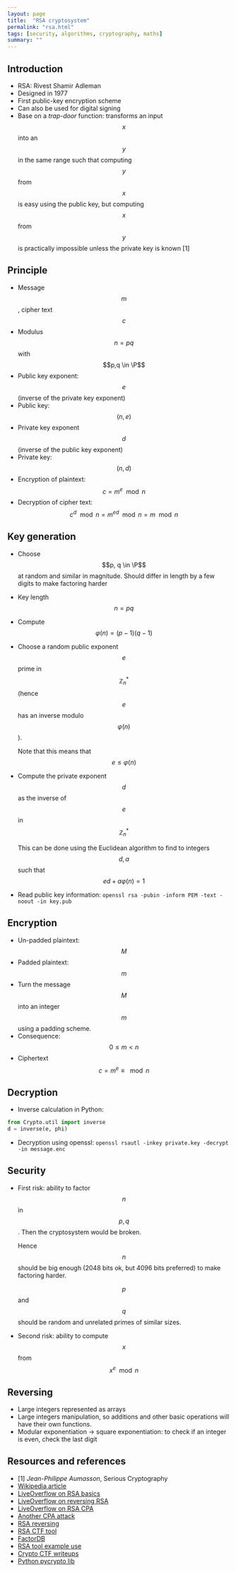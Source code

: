 ```yaml
---
layout: page
title:  "RSA cryptosystem"
permalink: "rsa.html"
tags: [security, algorithms, cryptography, maths]
summary: ""
---
```

$$
\newcommand{\P}{\mathbb{P}}
$$

## Introduction
* RSA: Rivest Shamir Adleman
* Designed in 1977
* First public-key encryption scheme
* Can also be used for digital signing
* Base on a *trap-door* function: transforms an input $$x$$ into an $$y$$ in the
same range such that computing $$y$$ from $$x$$ is easy using the public key,
but computing $$x$$ from $$y$$ is practically impossible unless the private key
is known [1]

## Principle
* Message $$m$$, cipher text $$c$$
* Modulus $$n = pq$$ with $$p,q \in \P$$
* Public key exponent: $$e$$ (inverse of the private key exponent)
* Public key: $$(n, e)$$
* Private key exponent $$d$$ (inverse of the public key exponent)
* Private key: $$(n, d)$$
* Encryption of plaintext: $$c = m^e \mod n$$
* Decryption of cipher text: $$c^d \mod n = m^{ed} \mod n = m \mod n$$


## Key generation
* Choose $$p, q \in \P$$ at random and similar in magnitude.
  Should differ in length by a few digits to make factoring harder
* Key length $$n = pq$$
* Compute $$\varphi(n) = (p-1) (q-1)$$
* Choose a random public exponent $$e$$ prime in $$\mathbb{Z}_n^*$$ (hence $$e$$
  has an inverse modulo $$\varphi(n)$$).

  Note that this means that $$e \leq \varphi(n)$$
* Compute the private exponent $$d$$ as the inverse of $$e$$ in
  $$\mathbb{Z}_n^*$$

  This can be done using the Euclidean algorithm to find to integers $$d,a$$ such
  that $$ed + a \varphi(n) = 1$$
* Read public key information: `openssl rsa -pubin -inform PEM -text -noout -in key.pub`

## Encryption
* Un-padded plaintext: $$M$$
* Padded plaintext: $$m$$
* Turn the message $$M$$ into an integer $$m$$ using a padding scheme.
* Consequence: $$0 \leqslant m < n$$
* Ciphertext $$c = m^e \equiv \mod n$$

## Decryption
* Inverse calculation in Python:
```python
from Crypto.util import inverse
d = inverse(e, phi)
```
* Decryption using openssl: `openssl rsautl -inkey private.key -decrypt -in message.enc`


## Security
* First risk: ability to factor $$n$$ in $$p,q$$. Then the cryptosystem would
  be broken.

  Hence $$n$$ should be big enough (2048 bits ok, but 4096 bits preferred)
  to make factoring harder.

  $$p$$ and $$q$$ should be random and unrelated primes of similar sizes.
* Second risk: ability to compute $$x$$ from $$x^e \mod n$$


## Reversing
* Large integers represented as arrays
* Large integers manipulation, so additions and other basic operations will have their own functions.
* Modular exponentiation -> square exponentiation: to check if an integer is even, check the last digit


## Resources and references
* [1] *Jean-Philippe Aumasson*, Serious Cryptography
* [Wikipedia article](https://en.wikipedia.org/wiki/RSA_(cryptosystem))
* [LiveOverflow on RSA basics](https://www.youtube.com/watch?v=sYCzu04ftaY)
* [LiveOverflow on reversing RSA](https://www.youtube.com/watch?v=dcR1dkZJ7iU)
* [LiveOverflow on RSA CPA](https://www.youtube.com/watch?v=bFfyROX7V0s)
* [Another CPA attack](https://wiki.newae.com/Tutorial_B11_Breaking_RSA)
* [RSA reversing](https://resources.infosecinstitute.com/breaking-software-protection-rsa/)
* [RSA CTF tool](https://github.com/Ganapati/RsaCtfTool/blob/master/README.md)
* [FactorDB](http://factordb.com/)
* [RSA tool example use](https://m0x39.blogspot.com/2012/12/0x00-introduction-this-post-is-going-to.html)
* [Crypto CTF writeups](https://www.youtube.com/watch?v=bAlF22mIYNk)
* [Python pycrypto lib](https://pypi.org/project/pycrypto/)
